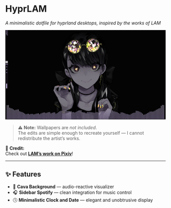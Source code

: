 # **HyprLAM**

*A minimalistic dotfile for hyprland desktops, inspired by the works of LAM*

![Screenshot](screenshot/screenshot-1761254259.png)

> ⚠️ **Note:** Wallpapers are *not included*.  
> The edits are simple enough to recreate yourself — I cannot redistribute the artist’s works.

🎨 **Credit:**  
Check out [**LAM’s work on Pixiv**](https://www.pixiv.net/en/users/17429)!

---

## ✨ Features

- 🎵 **Cava Background** — audio-reactive visualizer  
- 🎧 **Sidebar Spotify** — clean integration for music control  
- 🕓 **Minimalistic Clock and Date** — elegant and unobtrusive display  

